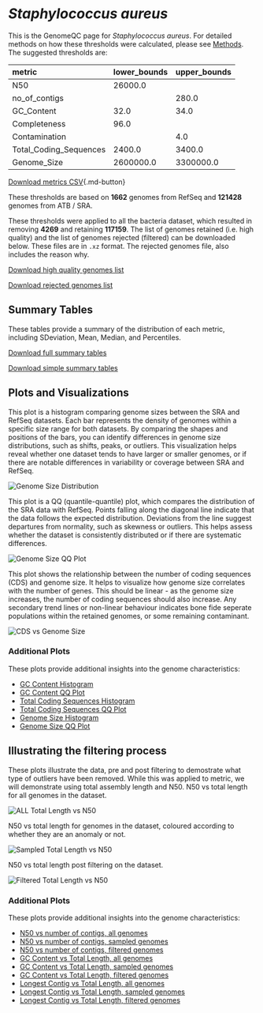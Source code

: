 # *Staphylococcus aureus*

This is the GenomeQC page for *Staphylococcus aureus*. For detailed methods on how these thresholds were calculated, please see [Methods](../../methods.md).
The suggested thresholds are: 

| metric                 | lower_bounds   | upper_bounds   |
|:-----------------------|:---------------|:---------------|
| N50                    | 26000.0        |                |
| no_of_contigs          |                | 280.0          |
| GC_Content             | 32.0           | 34.0           |
| Completeness           | 96.0           |                |
| Contamination          |                | 4.0            |
| Total_Coding_Sequences | 2400.0         | 3400.0         |
| Genome_Size            | 2600000.0      | 3300000.0      |

[Download metrics CSV](Staphylococcus_aureus_metrics.csv){.md-button}


These thresholds are based on **1662** genomes from RefSeq and **121428** genomes from ATB / SRA.

These thresholds were applied to all the bacteria dataset, which resulted in removing **4269** and retaining **117159**.
The list of genomes retained (i.e. high quality) and the list of genomes rejected (filtered) can be downloaded below. These files are in `.xz` format. The rejected genomes file, also includes the reason why.

[Download high quality genomes list](Staphylococcus_aureus_high_quality_genomes.csv.xz)


[Download rejected genomes list](Staphylococcus_aureus_filtered_out_genomes.csv.xz)



## Summary Tables
These tables provide a summary of the distribution of each metric, including SDeviation, Mean, Median, and Percentiles.

[Download full summary tables](summary.csv)

[Download simple summary tables](selected_summary.csv)

## Plots and Visualizations

This plot is a histogram comparing genome sizes between the SRA and RefSeq datasets. Each bar represents the density of genomes within a specific size range for both datasets. By comparing the shapes and positions of the bars, you can identify differences in genome size distributions, such as shifts, peaks, or outliers. This visualization helps reveal whether one dataset tends to have larger or smaller genomes, or if there are notable differences in variability or coverage between SRA and RefSeq.

![Genome Size Distribution](Genome_Size_refseq_histogram_kde.png)

This plot is a QQ (quantile-quantile) plot, which compares the distribution of the SRA data with RefSeq. Points falling along the diagonal line indicate that the data follows the expected distribution. Deviations from the line suggest departures from normality, such as skewness or outliers. This helps assess whether the dataset is consistently distributed or if there are systematic differences.

![Genome Size QQ Plot](Genome_Size_refseq_qqplot.png)

This plot shows the relationship between the number of coding sequences (CDS) and genome size. It helps to visualize how genome size correlates with the number of genes. This should be linear - as the genome size increases, the number of coding sequences should also increase. Any secondary trend lines or non-linear behaviour indicates bone fide seperate populations within the retained genomes, or some remaining contaminant. 

![CDS vs Genome Size](Staphylococcus_aureus_CDS_vs_Genome_Size.png)

### Additional Plots

These plots provide additional insights into the genome characteristics:

- [GC Content Histogram](GC_Content_refseq_histogram_kde.png)
- [GC Content QQ Plot](GC_Content_refseq_qqplot.png)
- [Total Coding Sequences Histogram](Total_Coding_Sequences_refseq_histogram_kde.png)
- [Total Coding Sequences QQ Plot](Total_Coding_Sequences_refseq_qqplot.png)
- [Genome Size Histogram](Genome_Size_refseq_histogram_kde.png)
- [Genome Size QQ Plot](Genome_Size_refseq_qqplot.png)
## Illustrating the filtering process
These plots illustrate the data, pre and post filtering to demostrate what type of outliers have been removed. While this was applied to metric, we will demonstrate using total assembly length and N50.
N50 vs total length for all genomes in the dataset.

![ALL Total Length vs N50](Staphylococcus_aureus_all_total_length_N50.png)

N50 vs total length for genomes in the dataset, coloured according to whether they are an anomaly or not.

![Sampled Total Length vs N50](Staphylococcus_aureus_sample_total_length_N50.png)

N50 vs total length post filtering on the dataset.

![Filtered Total Length vs N50](Staphylococcus_aureus_filt_total_length_N50.png)

### Additional Plots

These plots provide additional insights into the genome characteristics:

- [N50 vs number of contigs, all genomes](Staphylococcus_aureus_all_N50_number.png)
- [N50 vs number of contigs, sampled genomes](Staphylococcus_aureus_sample_N50_number.png)
- [N50 vs number of contigs, filtered genomes](Staphylococcus_aureus_filt_N50_number.png)
- [GC Content vs Total Length, all genomes](Staphylococcus_aureus_all_total_length_GC_Content.png)
- [GC Content vs Total Length, sampled genomes](Staphylococcus_aureus_sample_total_length_GC_Content.png)
- [GC Content vs Total Length, filtered genomes](Staphylococcus_aureus_filt_total_length_GC_Content.png)
- [Longest Contig vs Total Length, all genomes](Staphylococcus_aureus_all_total_length_longest.png)
- [Longest Contig vs Total Length, sampled genomes](Staphylococcus_aureus_sample_total_length_longest.png)
- [Longest Contig vs Total Length, filtered genomes](Staphylococcus_aureus_filt_total_length_longest.png)
